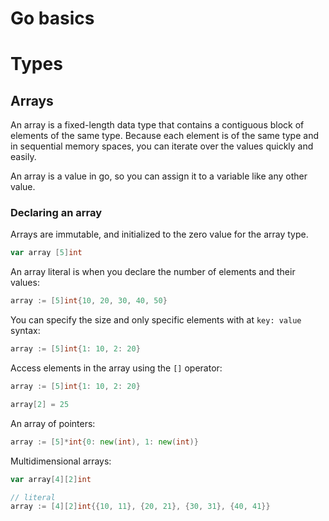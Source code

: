# Go basics

# Types

## Arrays

An array is a fixed-length data type that contains a contiguous block of elements of the same type. Because each element is of the same type and in sequential memory spaces, you can iterate over the values quickly and easily.

An array is a value in go, so you can assign it to a variable like any other value.

### Declaring an array

Arrays are immutable, and initialized to the zero value for the array type.

```go
var array [5]int
```
An array literal is when you declare the number of elements and their values:

```go
array := [5]int{10, 20, 30, 40, 50}
```

You can specify the size and only specific elements with at `key: value` syntax:

```go
array := [5]int{1: 10, 2: 20}
```

Access elements in the array using the `[]` operator:

```go
array := [5]int{1: 10, 2: 20}

array[2] = 25
```

An array of pointers: 

```go 
array := [5]*int{0: new(int), 1: new(int)}
```
Multidimensional arrays:

```go
var array[4][2]int

// literal
array := [4][2]int{{10, 11}, {20, 21}, {30, 31}, {40, 41}}
```

